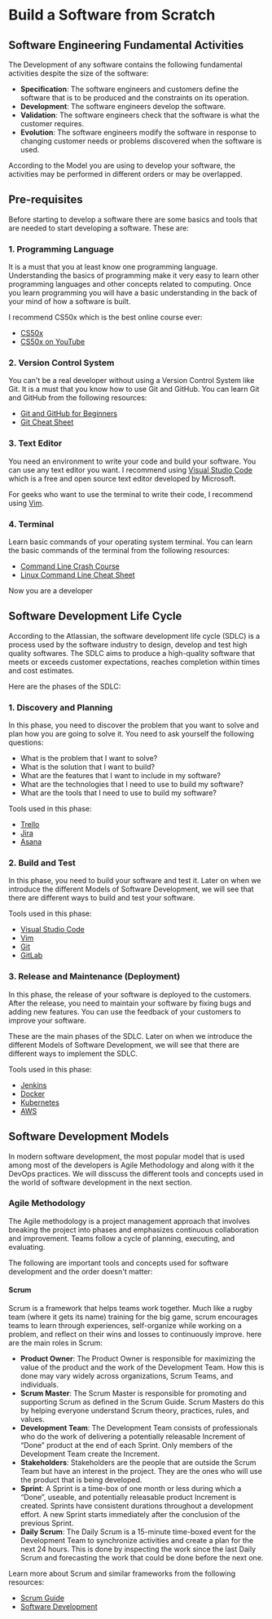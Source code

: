 # Build a Software from Scratch
## Software Engineering Fundamental Activities

The Development of any software contains the following fundamental activities despite the size of the software:
- **Specification**: The software engineers and customers define the software that is to be produced and the constraints on its operation.
- **Development**: The software engineers develop the software.
- **Validation**: The software engineers check that the software is what the customer requires.
- **Evolution**: The software engineers modify the software in response to changing customer needs or problems discovered when the software is used.

According to the Model you are using to develop your software, the activities may be performed in different orders or may be overlapped.

## Pre-requisites

Before starting to develop a software there are some basics and tools that are needed to start developing a software. These are:

### 1. Programming Language

It is a must that you at least know one programming language. Understanding the basics of programming make it very easy to learn other programming languages and other concepts related to computing. Once you learn programming you will have a basic understanding in the back of your mind of how a software is built.

I recommend CS50x which is the best online course ever:

- [CS50x](https://cs50.harvard.edu/x/2023/)
- [CS50x on YouTube](https://www.youtube.com/user/cs50tv)

### 2. Version Control System

You can't be a real developer without using a Version Control System like Git. It is a must that you know how to use Git and GitHub. You can learn Git and GitHub from the following resources:

- [Git and GitHub for Beginners](https://www.atlassian.com/git)
- [Git Cheat Sheet](https://education.github.com/git-cheat-sheet-education.pdf)


### 3. Text Editor

You need an environment to write your code and build your software. You can use any text editor you want. I recommend using [Visual Studio Code](https://code.visualstudio.com/) which is a free and open source text editor developed by Microsoft.

For geeks who want to use the terminal to write their code, I recommend using [Vim](https://www.vim.org/).

### 4. Terminal

Learn basic commands of your operating system terminal. You can learn the basic commands of the terminal from the following resources:

- [Command Line Crash Course](https://developer.mozilla.org/en-US/docs/Learn/Tools_and_testing/Understanding_client-side_tools/Command_line)
- [Linux Command Line Cheat Sheet](https://cheatography.com/davechild/cheat-sheets/linux-command-line/)

Now you are a developer


## Software Development Life Cycle

According to the Atlassian, the software development life cycle (SDLC) is a process used by the software industry to design, develop and test high quality softwares. The SDLC aims to produce a high-quality software that meets or exceeds customer expectations, reaches completion within times and cost estimates.

Here are the phases of the SDLC:

### 1. Discovery and Planning

In this phase, you need to discover the problem that you want to solve and plan how you are going to solve it. You need to ask yourself the following questions:

- What is the problem that I want to solve?
- What is the solution that I want to build?
- What are the features that I want to include in my software?
- What are the technologies that I need to use to build my software?
- What are the tools that I need to use to build my software?


Tools used in this phase:
- [Trello](https://trello.com/)
- [Jira](https://www.atlassian.com/software/jira)
- [Asana](https://asana.com/)

### 2. Build and Test

In this phase, you need to build your software and test it. Later on when we introduce the different Models of Software Development, we will see that there are different ways to build and test your software.

Tools used in this phase:
- [Visual Studio Code](https://code.visualstudio.com/)
- [Vim](https://www.vim.org/)
- [Git](https://git-scm.com/)
- [GitLab](https://about.gitlab.com/)


### 3. Release and Maintenance (Deployment)

In this phase, the release of your software is deployed to the customers. After the release, you need to maintain your software by fixing bugs and adding new features. You can use the feedback of your customers to improve your software.

These are the main phases of the SDLC. Later on when we introduce the different Models of Software Development, we will see that there are different ways to implement the SDLC.

Tools used in this phase:
- [Jenkins](https://www.jenkins.io/)
- [Docker](https://www.docker.com/)
- [Kubernetes](https://kubernetes.io/)
- [AWS](https://aws.amazon.com/)

## Software Development Models

In modern software development, the most popular model that is used among most of the developers is Agile Methodology and along with it the DevOps practices. We will disscuss the different tools and concepts used in the world of software development in the next section.

### Agile Methodology

The Agile methodology is a project management approach that involves breaking the project into phases and emphasizes continuous collaboration and improvement. Teams follow a cycle of planning, executing, and evaluating.

The following are important tools and concepts used for software development and the order doesn't matter:

#### Scrum

Scrum is a framework that helps teams work together. Much like a rugby team (where it gets its name) training for the big game, scrum encourages teams to learn through experiences, self-organize while working on a problem, and reflect on their wins and losses to continuously improve. here are the main roles in Scrum:

- **Product Owner**: The Product Owner is responsible for maximizing the value of the product and the work of the Development Team. How this is done may vary widely across organizations, Scrum Teams, and individuals.
- **Scrum Master**: The Scrum Master is responsible for promoting and supporting Scrum as defined in the Scrum Guide. Scrum Masters do this by helping everyone understand Scrum theory, practices, rules, and values.
- **Development Team**: The Development Team consists of professionals who do the work of delivering a potentially releasable Increment of “Done” product at the end of each Sprint. Only members of the Development Team create the Increment.
- **Stakeholders**: Stakeholders are the people that are outside the Scrum Team but have an interest in the project. They are the ones who will use the product that is being developed.
- **Sprint**: A Sprint is a time-box of one month or less during which a “Done”, useable, and potentially releasable product Increment is created. Sprints have consistent durations throughout a development effort. A new Sprint starts immediately after the conclusion of the previous Sprint.
- **Daily Scrum**: The Daily Scrum is a 15-minute time-boxed event for the Development Team to synchronize activities and create a plan for the next 24 hours. This is done by inspecting the work since the last Daily Scrum and forecasting the work that could be done before the next one.

Learn more about Scrum and similar frameworks from the following resources:
- [Scrum Guide](https://scrumguides.org/scrum-guide.html)
- [Software Development](https://www.atlassian.com/software-development)
